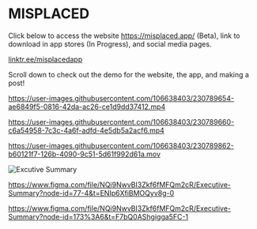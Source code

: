 # MISPLACED
Click below to access the website https://misplaced.app/ (Beta), link to download in app stores (In Progress), and social media pages.

[linktr.ee/misplacedapp](https://linktr.ee/misplacedapp)

Scroll down to check out the demo for the website, the app, and making a post!





https://user-images.githubusercontent.com/106638403/230789654-ae6849f5-0816-42da-ac26-ce1d9dd37412.mp4




https://user-images.githubusercontent.com/106638403/230789660-c6a54958-7c3c-4a6f-adfd-4e5db5a2acf6.mp4




https://user-images.githubusercontent.com/106638403/230789862-b60121f7-126b-4090-9c51-5d61f992d61a.mov




![Excutive Summary](https://user-images.githubusercontent.com/106638403/231019997-6073ed07-415f-42a3-a32b-9a4b2669e5a8.svg)

https://www.figma.com/file/NQi9NwvBI3Zkf6fMFQm2cR/Executive-Summary?node-id=77-4&t=ENIp6XfiBMOQyv8g-0

https://www.figma.com/file/NQi9NwvBI3Zkf6fMFQm2cR/Executive-Summary?node-id=173%3A6&t=F7bQ0AShgigga5FC-1
